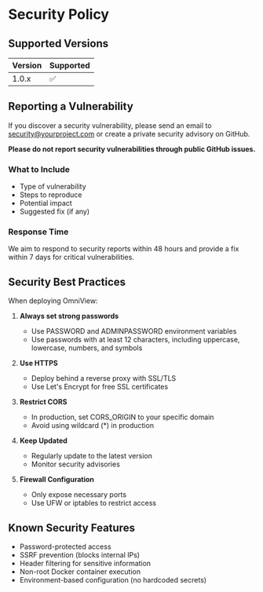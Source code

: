 # Security Policy

## Supported Versions

| Version | Supported          |
| ------- | ------------------ |
| 1.0.x   | :white_check_mark: |

## Reporting a Vulnerability

If you discover a security vulnerability, please send an email to security@yourproject.com or create a private security advisory on GitHub.

**Please do not report security vulnerabilities through public GitHub issues.**

### What to Include

- Type of vulnerability
- Steps to reproduce
- Potential impact
- Suggested fix (if any)

### Response Time

We aim to respond to security reports within 48 hours and provide a fix within 7 days for critical vulnerabilities.

## Security Best Practices

When deploying OmniView:

1. **Always set strong passwords**
   - Use PASSWORD and ADMINPASSWORD environment variables
   - Use passwords with at least 12 characters, including uppercase, lowercase, numbers, and symbols

2. **Use HTTPS**
   - Deploy behind a reverse proxy with SSL/TLS
   - Use Let's Encrypt for free SSL certificates

3. **Restrict CORS**
   - In production, set CORS_ORIGIN to your specific domain
   - Avoid using wildcard (*) in production

4. **Keep Updated**
   - Regularly update to the latest version
   - Monitor security advisories

5. **Firewall Configuration**
   - Only expose necessary ports
   - Use UFW or iptables to restrict access

## Known Security Features

- Password-protected access
- SSRF prevention (blocks internal IPs)
- Header filtering for sensitive information
- Non-root Docker container execution
- Environment-based configuration (no hardcoded secrets)